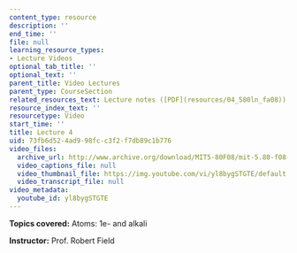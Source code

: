 ```yaml
---
content_type: resource
description: ''
end_time: ''
file: null
learning_resource_types:
- Lecture Videos
optional_tab_title: ''
optional_text: ''
parent_title: Video Lectures
parent_type: CourseSection
related_resources_text: Lecture notes ([PDF](resources/04_580ln_fa08))
resource_index_text: ''
resourcetype: Video
start_time: ''
title: Lecture 4
uid: 73fb6d52-4ad9-98fc-c3f2-f7db89c1b776
video_files:
  archive_url: http://www.archive.org/download/MIT5-80F08/mit-5.80-f08-lec04_300k.mp4
  video_captions_file: null
  video_thumbnail_file: https://img.youtube.com/vi/yl8bygSTGTE/default.jpg
  video_transcript_file: null
video_metadata:
  youtube_id: yl8bygSTGTE
---
```


**Topics covered:** Atoms: 1e- and alkali

**Instructor:** Prof. Robert Field